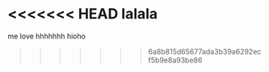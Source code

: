 <<<<<<< HEAD
lalala
=======
 me love 
hhhhhhh
hioho
>>>>>>> 6a8b815d65677ada3b39a6292ecf5b9e8a93be86
